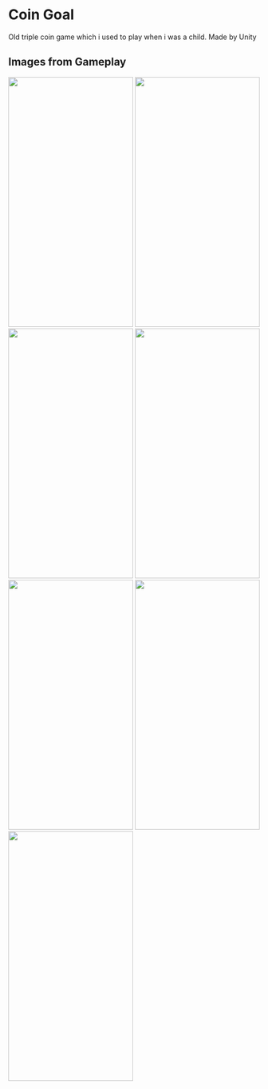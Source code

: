 # Coin Goal
 Old triple coin game which i used to play when i was a child. Made by Unity
## Images from Gameplay

<image src="(https://user-images.githubusercontent.com/17069232/221906153-efb6b349-95bb-4448-9ab5-a64b088abf6a.png)" width="250" height="500">
<image src="(https://user-images.githubusercontent.com/17069232/221906207-5d18aa96-b5da-4504-8006-a13c50fb6298.png)" width="250" height="500">
<image src="(https://user-images.githubusercontent.com/17069232/221906220-d77f9dd4-e9df-4dd9-ba06-346879bda2ac.png)" width="250" height="500">
<image src="(https://user-images.githubusercontent.com/17069232/221906231-a3d4668d-1948-4a74-a22e-bc46914e2c9a.png)" width="250" height="500">
<image src="(https://user-images.githubusercontent.com/17069232/221906242-60e8a986-91dc-4298-ab97-62f70c6e3d4d.png)" width="250" height="500">
<image src="(https://user-images.githubusercontent.com/17069232/221906250-9a653344-85d3-4744-96bb-3b4cec56761f.png)" width="250" height="500">
<image src="(https://user-images.githubusercontent.com/17069232/221906265-2376470c-911d-48e3-9f9b-77a2e019dcca.png)" width="250" height="500">
